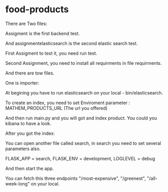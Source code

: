 # food-products

There are Two files:

Assigment is the first backend test.

And assignmentelasticsearch is the second elastic search test.

First Assigment to test it, you need run test.

Second Assignment, you need to install all requirments in file requirments.

And there are tow files. 

One is importer:

At begining you have to run elasticsearch on your local - bin/elasticsearch.

To create an index, you need to set Enviroment parameter : MATHEM_PRODUCTS_URL (The url you offered)

And then run main.py and you will got and index product. You could you kibana to have a look.

After you got the index:

You can open another file called search, in search you need to set several parameters also.

FLASK_APP = search, FLASK_ENV = development, LOGLEVEL = debug

And then start the app.

You can fetch this three endpoints "/most-expensive", "/greenest", "/all-week-long" on your local.
